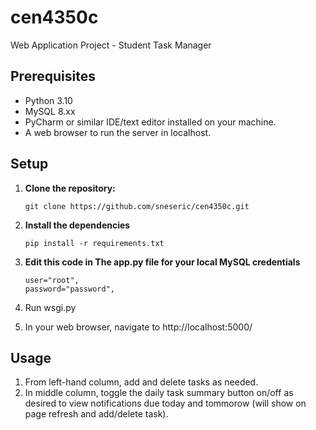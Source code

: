# cen4350c
Web Application Project - Student Task Manager

## Prerequisites

- Python 3.10
- MySQL 8.xx
- PyCharm or similar IDE/text editor installed on your machine.
- A web browser to run the server in localhost.

## Setup

1. **Clone the repository:**

   ```
   git clone https://github.com/sneseric/cen4350c.git
   ```

2. **Install the dependencies**

   ```
   pip install -r requirements.txt
   ```
   

3. **Edit this code in The app.py file for your local MySQL credentials**

   ```
   user="root",
   password="password",
   ```

4. Run wsgi.py

5. In your web browser, navigate to http://localhost:5000/

## Usage

1. From left-hand column, add and delete tasks as needed.
2. In middle column, toggle the daily task summary button on/off as desired to view notifications due today and tommorow (will show on page refresh and add/delete task).
